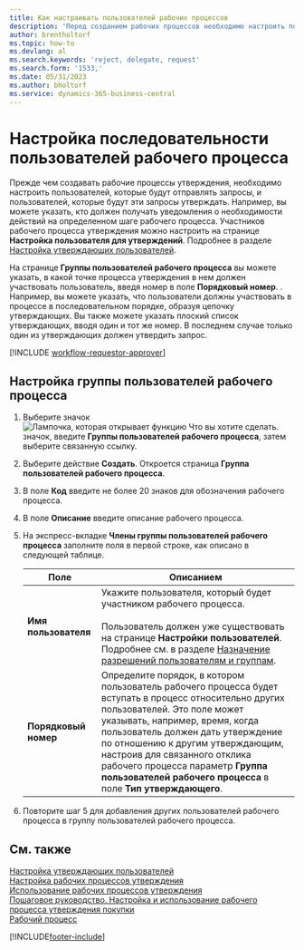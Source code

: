 ```yaml
---
title: Как настраивать пользователей рабочих процессов
description: 'Перед созданием рабочих процессов необходимо настроить пользователей, которые будут в них участвовать, на странице "Настройка пользователя для утверждений".'
author: brentholtorf
ms.topic: how-to
ms.devlang: al
ms.search.keywords: 'reject, delegate, request'
ms.search.form: '1533,'
ms.date: 05/31/2023
ms.author: bholtorf
ms.service: dynamics-365-business-central
---
```

# Настройка последовательности пользователей рабочего процесса

Прежде чем создавать рабочие процессы утверждения, необходимо настроить пользователей, которые будут отправлять запросы, и пользователей, которые будут эти запросы утверждать. Например, вы можете указать, кто должен получать уведомления о необходимости действий на определенном шаге рабочего процесса. Участников рабочего процесса утверждения можно настроить на странице **Настройка пользователя для утверждений**. Подробнее в разделе [Настройка утверждающих пользователей](across-how-to-set-up-approval-users.md).

На странице **Группы пользователей рабочего процесса** вы можете указать, в какой точке процесса утверждения в нем должен участвовать пользователь, введя номер в поле **Порядковый номер**. . Например, вы можете указать, что пользователи должны участвовать в процессе в последовательном порядке, образуя цепочку утверждающих. Вы также можете указать плоский список утверждающих, вводя один и тот же номер. В последнем случае только один из утверждающих должен утвердить запрос.

[!INCLUDE [workflow-requestor-approver](includes/workflow-requestor-approver.md)]

## Настройка группы пользователей рабочего процесса

1. Выберите значок ![Лампочка, которая открывает функцию Что вы хотите сделать.](media/ui-search/search_small.png "Что вы хотите сделать") значок, введите **Группы пользователей рабочего процесса**, затем выберите связанную ссылку.  
2. Выберите действие **Создать**. Откроется страница **Группа пользователей рабочего процесса**.  
3. В поле **Код** введите не более 20 знаков для обозначения рабочего процесса.  
4. В поле **Описание** введите описание рабочего процесса.  
5. На экспресс-вкладке **Члены группы пользователей рабочего процесса** заполните поля в первой строке, как описано в следующей таблице.  

   |Поле|Описанием|
   |-----|-----------|
   |**Имя пользователя**|Укажите пользователя, который будет участником рабочего процесса.<br /><br /> Пользователь должен уже существовать на странице **Настройки пользователей**. Подробнее см. в разделе [Назначение разрешений пользователям и группам](ui-define-granular-permissions.md).|
   |**Порядковый номер**|Определите порядок, в котором пользователь рабочего процесса будет вступать в процесс относительно других пользователей. Это поле может указывать, например, время, когда пользователь должен дать утверждение по отношению к другим утверждающим, настроив для связанного отклика рабочего процесса параметр **Группа пользователей рабочего процесса** в поле **Тип утверждающего**.| 

6. Повторите шаг 5 для добавления других пользователей рабочего процесса в группу пользователей рабочего процесса.  

## См. также

[Настройка утверждающих пользователей](across-how-to-set-up-approval-users.md)  
[Настройка рабочих процессов утверждения](across-set-up-workflows.md)  
[Использование рабочих процессов утверждения](across-use-workflows.md)  
[Пошаговое руководство. Настройка и использование рабочего процесса утверждения покупки](walkthrough-setting-up-and-using-a-purchase-approval-workflow.md)  
[Рабочий процесс](across-workflow.md)  

[!INCLUDE[footer-include](includes/footer-banner.md)]

